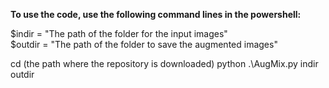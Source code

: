 **To use the code, use the following command lines in the powershell:**


$indir = "The path of the folder for the input images"  
$outdir = "The path of the folder to save the augmented images"

cd (the path where the repository is downloaded)
python .\AugMix.py  indir outdir
